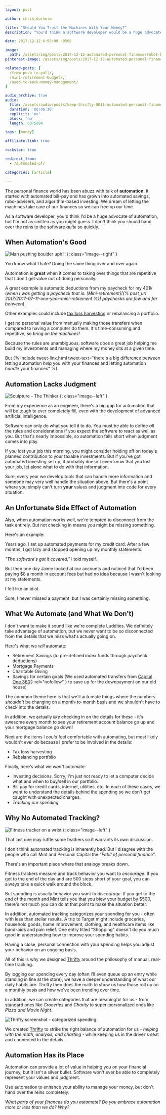 ```yaml
---
layout: post

author: chris_durheim

title: "Should You Trust the Machines With Your Money?"
description: "You'd think a software developer would be a huge advocate of automation, but I'm not as smitten as you might guess. I don't think you should hand over the reins to the software quite so quickly."

date: 2017-12-12 6:58:00 -0500

image:
  path: /assets/img/posts/2017-12-12-automated-personal-finance/robot-big.jpg
pinterest-image: /assets/img/posts/2017-12-12-automated-personal-finance/automation

related-posts: [
  /from-push-to-pull/,
  /mini-retirement-budget/,
  /used-to-suck-money-management/
]

audio_archive: true
audio:
  file: /assets/audio/posts/keep-thrifty-0011-automated-personal-finance.mp3
  duration: '00:06:38'
  explicit: 'no'
  block: 'no'
  length: 6375884

tags: [money]

affiliate-link: true

rockstar: true

redirect_from:
  - /automated-pf/

categories: [article]

---
```


The personal finance world has been abuzz with talk of __automation__. It started with automated bill-pay and has grown into automated savings, robo-advisers, and algorithm-based investing. We dream of letting the machines take care of our finances so we can free up our time.

As a software developer, you'd think I'd be a huge advocate of automation, but I'm not as smitten as you might guess. I don't think you should hand over the reins to the software _quite_ so quickly.

## When Automation's Good

![Man pushing boulder uphill]({{site.url}}/assets/img/posts/2017-12-12-automated-personal-finance/sisyphus.png)
{: class="image--right" }

You know what I hate? Doing the same thing over and over again.

Automation is __great__ when it comes to taking over things that are repetitive that I don't get value out of doing personally.

A great example is automatic deductions from my paycheck for my 401k (_when I was getting a paycheck that is. [Mini-retirement]({% post_url 2017/2017-07-11-one-year-mini-retirement %}) paychecks are few and far between_).

Other examples could include [tax loss harvesting](https://www.madfientist.com/tax-loss-harvesting/) or rebalancing a portfolio.

I get no personal value from manually making those transfers when compared to having a computer do them. It's time-consuming and repetitive, so _bring on the machines!_

Because the rules are unambiguous, software does a great job helping me build my investments and managing where my money sits at a given time.

But {% include tweet-link.html tweet-text="there's a big difference between letting automation _help_ you with your finances and letting automation _handle_ your finances" %}.

## Automation Lacks Judgment

![Sculpture - The Thinker]({{site.url}}/assets/img/posts/2017-12-12-automated-personal-finance/thinker.jpg)
{: class="image--left" }

From my experience as an engineer, there's a big gap for automation that will be tough to ever completely fill, even with the development of advanced artificial intelligence.

Software can only do what you tell it to do. You must be able to define _all_ the rules and considerations if you expect the software to react as well as you. But that's nearly impossible, so automation falls short when judgment comes into play.

If you lost your job this morning, you might consider holding off on today's planned contribution to your taxable investments. But if you've got automated investing set up, it probably doesn't even know that you lost your job, let alone what to do with that information.

Sure, every year we develop tools that can handle more information and someone may very well handle the situation above. But there's a point where you simply can't turn __your__ values and judgment into code for every situation.

## An Unfortunate Side Effect of Automation

Also, when automation works well, we're tempted to disconnect from the task entirely. But not checking in means you might be missing something.

Here's an example:

Years ago, I set up automated payments for my credit card. After a few months, I got lazy and stopped opening up my monthly statements.

_"The software's got it covered,"_ I told myself.

But then one day Jaime looked at our accounts and noticed that I'd been paying $8 a month in account fees but had no idea because I wasn't looking at my statements.

I felt like an idiot.

Sure, I never missed a payment, but I was certainly missing something.

## What We Automate (and What We Don't)

I don't want to make it sound like we're complete Luddites. We definitely take advantage of automation, but we never want to be so disconnected from the details that we miss what's actually going on.

Here's what we _will_ automate:

- Retirement Savings (to pre-defined index funds through paycheck deductions)
- Mortgage Payments
- Charitable Giving
- Savings for certain goals (We used automated transfers from [Capital One 360](https://captl1.co/2y8eSBn){: rel="nofollow" } to save up for the downpayment on our old house)

The common theme here is that we'll automate things where the numbers _shouldn't_ be changing on a month-to-month basis and we shouldn't have to check into the details.

In addition, we actually _like_ checking in on the details for these - it's awesome every month to see your retirement account balance go up and your mortgage balance go down!

Next are the items I _could_ feel comfortable with automating, but most likely wouldn't ever do because I prefer to be involved in the details:

- Tax loss harvesting
- Rebalancing portfolio

Finally, here's what we _won't_ automate:

- Investing decisions. Sorry, I'm just not ready to let a computer decide what and when to buy/sell in our portfolio.
- Bill pay for credit cards, internet, utilities, etc. In each of these cases, we want to understand the details behind the spending so we don't get caught with unexpected charges.
- _Tracking our spending_

## Why No Automated Tracking?

![Fitness tracker on a wrist]({{site.url}}/assets/img/posts/2017-12-12-automated-personal-finance/fitness-tracker.jpg)
{: class="image--left" }

That last one may ruffle some feathers so it warrants its own discussion.

I don't think automated tracking is inherently bad. But I disagree with the people who call Mint and Personal Capital the "_Fitbit of personal finance_".

There's an important place where that analogy breaks down.

Fitness trackers measure and track behavior you want to _encourage_. If you get to the end of the day and are 500 steps short of your goal, you can always take a quick walk around the block.

But spending is usually behavior you want to _discourage_. If you get to the end of the month and Mint tells you that you blew your budget by $500, there's not much you can do at that point to make the situation better.

In addition, automated tracking categorizes your spending for you - often with less than stellar results. A trip to Target might include groceries, household goods, home improvement, clothing, and healthcare items like band-aids and pain relief. One entry titled "Shopping" doesn't do you much good in understanding how to improve your spending habits.

Having a close, personal connection with your spending helps you adjust your behavior on an ongoing basis.

All of this is why we designed [Thrifty](https://thrifty.keepthrifty.com) around the philosophy of manual, real-time tracking.

By logging our spending every day (often I'll even queue up an entry while standing in line at the store), we have a deeper understanding of what our daily habits are. Thrifty then does the math to show us how those roll up on a monthly basis and how we've been trending over time.

In addition, we can create categories that are meaningful for us - from standard ones like _Groceries_ and _Charity_ to super-personalized ones like _Pizza and Movie Night_.

![Thrifty screenshot - categorized spending]({{site.url}}/assets/img/posts/2017-12-12-automated-personal-finance/thrifty-categories.png)

We created [Thrifty](https://thrifty.keepthrifty.com) to strike the right balance of automation for us - _helping with the math, analysis, and charting_ - while keeping us in the driver's seat and connected to the details.

## Automation Has its Place

Automation can provide a lot of value in helping you on your financial journey, but it isn't a silver bullet. Software won't ever be able to completely represent your values and judgment.

Use automation to enhance your ability to manage your money, but don't hand over the reins completely.

_What parts of your finances do you automate? Do you embrace automation more or less than we do? Why?_
